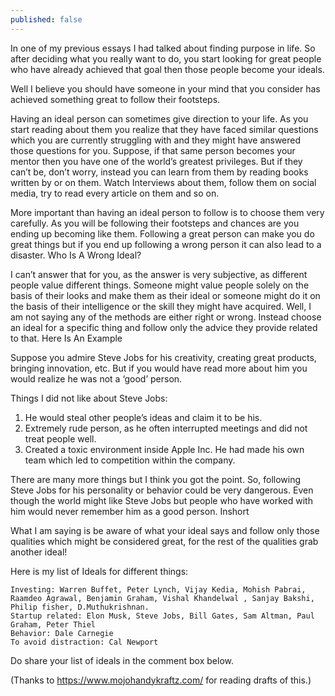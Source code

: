 ```yaml
---
published: false
---
```

In one of my previous essays I had talked about finding purpose in life. So after deciding what you really want to do, you start looking for great people who have already achieved that goal then those people become your ideals.

Well I believe you should have someone in your mind that you consider has achieved something great to follow their footsteps.

Having an ideal person can sometimes give direction to your life. As you start reading about them you realize that they have faced similar questions which you are currently struggling with and they might have answered those questions for you. Suppose, if that same person becomes your mentor then you have one of the world’s greatest privileges. But if they can’t be, don’t worry, instead you can learn from them by reading books written by or on them. Watch Interviews about them, follow them on social media, try to read every article on them and so on.

More important than having an ideal person to follow is to choose them very carefully. As you will be following their footsteps and chances are you ending up becoming like them. Following a great person can make you do great things but if you end up following a wrong person it can also lead to a disaster.
Who Is A Wrong Ideal?

I can’t answer that for you, as the answer is very subjective, as different people value different things. Someone might value people solely on the basis of their looks and make them as their ideal or someone might do it on the basis of their intelligence or the skill they might have acquired. Well, I am not saying any of the methods are either right or wrong. Instead choose an ideal for a specific thing and follow only the advice they provide related to that.
Here Is An Example

Suppose you admire Steve Jobs for his creativity, creating great products, bringing innovation, etc. But if you would have read more about him you would realize he was not a ‘good’ person.

Things I did not like about Steve Jobs:
1. He would steal other people’s ideas and claim it to be his.
2. Extremely rude person, as he often interrupted meetings and did not treat people well.
3. Created a toxic environment inside Apple Inc. He had made his own team which led to competition within the company.

There are many more things but I think you got the point. So, following Steve Jobs for his personality or behavior could be very dangerous. Even though the world might like Steve Jobs but people who have worked with him would never remember him as a good person.
Inshort

What I am saying is be aware of what your ideal says and follow only those qualities which might be considered great, for the rest of the qualities grab another ideal!

Here is my list of Ideals for different things:

    Investing: Warren Buffet, Peter Lynch, Vijay Kedia, Mohish Pabrai, Raamdeo Agrawal, Benjamin Graham, Vishal Khandelwal , Sanjay Bakshi, Philip fisher, D.Muthukrishnan.
    Startup related: Elon Musk, Steve Jobs, Bill Gates, Sam Altman, Paul Graham, Peter Thiel
    Behavior: Dale Carnegie
    To avoid distraction: Cal Newport

Do share your list of ideals in the comment box below.

(Thanks to https://www.mojohandykraftz.com/  for reading drafts of this.)